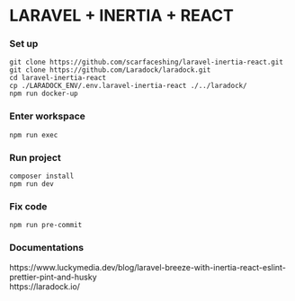 # LARAVEL + INERTIA + REACT

### Set up

```
git clone https://github.com/scarfaceshing/laravel-inertia-react.git
git clone https://github.com/Laradock/laradock.git
cd laravel-inertia-react
cp ./LARADOCK_ENV/.env.laravel-inertia-react ./../laradock/
npm run docker-up
```

### Enter workspace

```
npm run exec
```

### Run project

```
composer install
npm run dev
```

### Fix code

```
npm run pre-commit
```

### Documentations

<div>https://www.luckymedia.dev/blog/laravel-breeze-with-inertia-react-eslint-prettier-pint-and-husky</div>
<div>https://laradock.io/</div>
